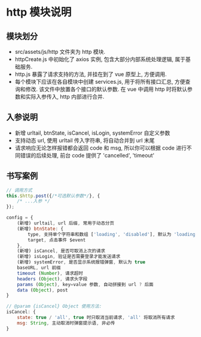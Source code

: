 # http 模块说明

## 模块划分

- src/assets/js/http 文件夹为 http 模块.
- httpCreate.js 中初始化了 axios 实例, 包含大部分内部系统处理逻辑, 属于基础服务.
- http.js 暴露了请求支持的方法, 并挂在到了 vue 原型上, 方便调用.
- 每个模块下应该在各自模块中创建 services.js, 用于将所有接口汇总, 方便查询和修改. 该文件中放置各个接口的默认参数. 在 vue 中调用 http 时将默认参数和实际入参传入, http 内部进行合并.

## 入参说明

- 新增 urltail, btnState, isCancel, isLogin, systemError 自定义参数
- 支持动态 url, 使用 urltail 传入字符串, 将自动合并到 url 末尾
- 请求响应无论怎样报错都会返回 code 和 msg, 所以你可以根据 code 进行不同错误的后续处理, 前台 code 提供了 'cancelled', 'timeout'

## 书写案例

```js
// 调用方式
this.$http.post({/*可选默认参数*/}, {
    /* ...入参 */
});

config = {
    (新增) urltail, url 后缀, 常用于动态分页
    (新增) btnState: {
        type, 支持单个字符串和数组 ['loading', 'disabled'], 默认为 'loading', 传入 false 将不作处理
        target, 点击事件 $event
    },
    (新增) isCancel, 是否可取消上次的请求
    (新增) isLogin, 验证是否需要登录才能发送请求
    (新增) systemError, 是否显示系统报错弹窗, 默认为 true
    baseURL, url 前缀
    timeout (Number), 请求超时
    headers (Object), 请求头字段
    params (Object), key=value 参数, 自动拼接到 url ? 后面
    data (Object), post
}

// @param {isCancel} Object 使用方法:
isCancel: {
    state: true / 'all', true 时只取消当前请求, 'all' 将取消所有请求
    msg: String, 主动取消时弹窗提示语, 非必传
}
```
